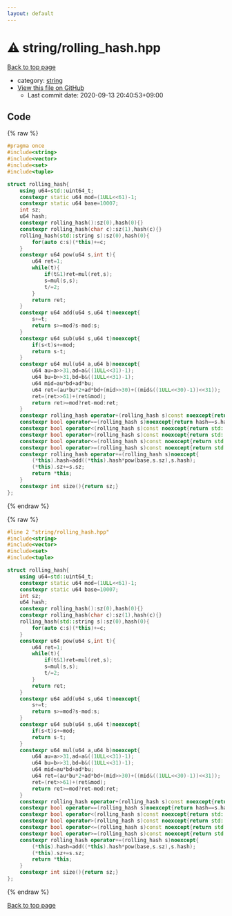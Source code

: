 ```yaml
---
layout: default
---
```


<!-- mathjax config similar to math.stackexchange -->
<script type="text/javascript" async
  src="https://cdnjs.cloudflare.com/ajax/libs/mathjax/2.7.5/MathJax.js?config=TeX-MML-AM_CHTML">
</script>
<script type="text/x-mathjax-config">
  MathJax.Hub.Config({
    TeX: { equationNumbers: { autoNumber: "AMS" }},
    tex2jax: {
      inlineMath: [ ['$','$'] ],
      processEscapes: true
    },
    "HTML-CSS": { matchFontHeight: false },
    displayAlign: "left",
    displayIndent: "2em"
  });
</script>

<script type="text/javascript" src="https://cdnjs.cloudflare.com/ajax/libs/jquery/3.4.1/jquery.min.js"></script>
<script src="https://cdn.jsdelivr.net/npm/jquery-balloon-js@1.1.2/jquery.balloon.min.js" integrity="sha256-ZEYs9VrgAeNuPvs15E39OsyOJaIkXEEt10fzxJ20+2I=" crossorigin="anonymous"></script>
<script type="text/javascript" src="../../assets/js/copy-button.js"></script>
<link rel="stylesheet" href="../../assets/css/copy-button.css" />


# :warning: string/rolling_hash.hpp

<a href="../../index.html">Back to top page</a>

* category: <a href="../../index.html#b45cffe084dd3d20d928bee85e7b0f21">string</a>
* <a href="{{ site.github.repository_url }}/blob/master/string/rolling_hash.hpp">View this file on GitHub</a>
    - Last commit date: 2020-09-13 20:40:53+09:00




## Code

<a id="unbundled"></a>
{% raw %}
```cpp
#pragma once
#include<string>
#include<vector>
#include<set>
#include<tuple>

struct rolling_hash{
    using u64=std::uint64_t;
    constexpr static u64 mod=(1ULL<<61)-1;
    constexpr static u64 base=10007;
    int sz;
    u64 hash;
    constexpr rolling_hash():sz(0),hash(0){}
    constexpr rolling_hash(char c):sz(1),hash(c){}
    rolling_hash(std::string s):sz(0),hash(0){
        for(auto c:s)(*this)+=c;
    }
    constexpr u64 pow(u64 s,int t){
        u64 ret=1;
        while(t){
            if(t&1)ret=mul(ret,s);
            s=mul(s,s);
            t/=2;
        }
        return ret;
    }
    constexpr u64 add(u64 s,u64 t)noexcept{
        s+=t;
        return s>=mod?s-mod:s;
    }
    constexpr u64 sub(u64 s,u64 t)noexcept{
        if(s<t)s+=mod;
        return s-t;
    }
    constexpr u64 mul(u64 a,u64 b)noexcept{
        u64 au=a>>31,ad=a&((1ULL<<31)-1);
        u64 bu=b>>31,bd=b&((1ULL<<31)-1);
        u64 mid=au*bd+ad*bu;
        u64 ret=(au*bu*2+ad*bd+(mid>>30)+((mid&((1ULL<<30)-1))<<31));
        ret=(ret>>61)+(ret&mod);
        return ret>=mod?ret-mod:ret;
    }
    constexpr rolling_hash operator+(rolling_hash s)const noexcept{return rolling_hash(*this)+=s;}
    constexpr bool operator==(rolling_hash s)noexcept{return hash==s.hash&&sz==s.sz;}
    constexpr bool operator<(rolling_hash s)const noexcept{return std::make_pair(hash,sz)<std::make_pair(s.hash,s.sz);}
    constexpr bool operator>(rolling_hash s)const noexcept{return std::make_pair(hash,sz)>std::make_pair(s.hash,s.sz);}
    constexpr bool operator<=(rolling_hash s)const noexcept{return std::make_pair(hash,sz)<=std::make_pair(s.hash,s.sz);}
    constexpr bool operator>=(rolling_hash s)const noexcept{return std::make_pair(hash,sz)>=std::make_pair(s.hash,s.sz);}
    constexpr rolling_hash operator+=(rolling_hash s)noexcept{
        (*this).hash=add((*this).hash*pow(base,s.sz),s.hash);
        (*this).sz+=s.sz;
        return *this;
    }
    constexpr int size(){return sz;}
};
```
{% endraw %}

<a id="bundled"></a>
{% raw %}
```cpp
#line 2 "string/rolling_hash.hpp"
#include<string>
#include<vector>
#include<set>
#include<tuple>

struct rolling_hash{
    using u64=std::uint64_t;
    constexpr static u64 mod=(1ULL<<61)-1;
    constexpr static u64 base=10007;
    int sz;
    u64 hash;
    constexpr rolling_hash():sz(0),hash(0){}
    constexpr rolling_hash(char c):sz(1),hash(c){}
    rolling_hash(std::string s):sz(0),hash(0){
        for(auto c:s)(*this)+=c;
    }
    constexpr u64 pow(u64 s,int t){
        u64 ret=1;
        while(t){
            if(t&1)ret=mul(ret,s);
            s=mul(s,s);
            t/=2;
        }
        return ret;
    }
    constexpr u64 add(u64 s,u64 t)noexcept{
        s+=t;
        return s>=mod?s-mod:s;
    }
    constexpr u64 sub(u64 s,u64 t)noexcept{
        if(s<t)s+=mod;
        return s-t;
    }
    constexpr u64 mul(u64 a,u64 b)noexcept{
        u64 au=a>>31,ad=a&((1ULL<<31)-1);
        u64 bu=b>>31,bd=b&((1ULL<<31)-1);
        u64 mid=au*bd+ad*bu;
        u64 ret=(au*bu*2+ad*bd+(mid>>30)+((mid&((1ULL<<30)-1))<<31));
        ret=(ret>>61)+(ret&mod);
        return ret>=mod?ret-mod:ret;
    }
    constexpr rolling_hash operator+(rolling_hash s)const noexcept{return rolling_hash(*this)+=s;}
    constexpr bool operator==(rolling_hash s)noexcept{return hash==s.hash&&sz==s.sz;}
    constexpr bool operator<(rolling_hash s)const noexcept{return std::make_pair(hash,sz)<std::make_pair(s.hash,s.sz);}
    constexpr bool operator>(rolling_hash s)const noexcept{return std::make_pair(hash,sz)>std::make_pair(s.hash,s.sz);}
    constexpr bool operator<=(rolling_hash s)const noexcept{return std::make_pair(hash,sz)<=std::make_pair(s.hash,s.sz);}
    constexpr bool operator>=(rolling_hash s)const noexcept{return std::make_pair(hash,sz)>=std::make_pair(s.hash,s.sz);}
    constexpr rolling_hash operator+=(rolling_hash s)noexcept{
        (*this).hash=add((*this).hash*pow(base,s.sz),s.hash);
        (*this).sz+=s.sz;
        return *this;
    }
    constexpr int size(){return sz;}
};

```
{% endraw %}

<a href="../../index.html">Back to top page</a>

